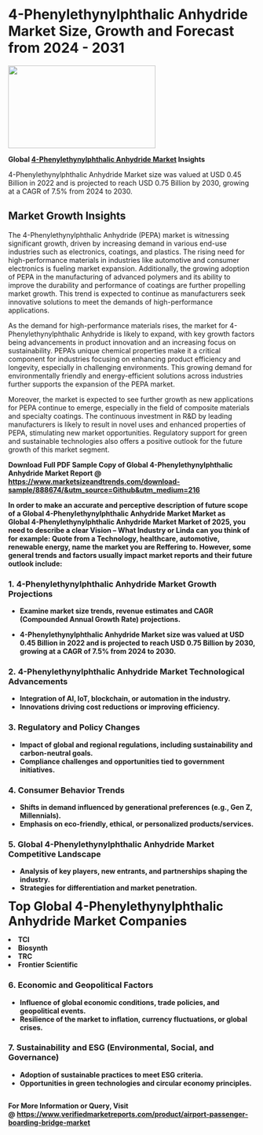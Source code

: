 <H1>4-Phenylethynylphthalic Anhydride Market Size, Growth and Forecast from 2024 - 2031</H1><img class="aligncenter size-medium wp-image-584254" src="https://thirdeyenews.in/wp-content/uploads/2024/09/Global-Market-Research-300x168.jpeg" alt="" width="300" height="168" /><p><strong>Global&nbsp;<a href="https://www.marketsizeandtrends.com/download-sample/888674/&amp;utm_source=Github&utm_medium=216">4-Phenylethynylphthalic Anhydride Market</a> Insights</strong></p><p>4-Phenylethynylphthalic Anhydride Market size was valued at USD 0.45 Billion in 2022 and is projected to reach USD 0.75 Billion by 2030, growing at a CAGR of 7.5% from 2024 to 2030.</p><p><h2>Market Growth Insights</h2> <p>The 4-Phenylethynylphthalic Anhydride (PEPA) market is witnessing significant growth, driven by increasing demand in various end-use industries such as electronics, coatings, and plastics. The rising need for high-performance materials in industries like automotive and consumer electronics is fueling market expansion. Additionally, the growing adoption of PEPA in the manufacturing of advanced polymers and its ability to improve the durability and performance of coatings are further propelling market growth. This trend is expected to continue as manufacturers seek innovative solutions to meet the demands of high-performance applications.</p> <p><strong></strong></p> <p>As the demand for high-performance materials rises, the market for 4-Phenylethynylphthalic Anhydride is likely to expand, with key growth factors being advancements in product innovation and an increasing focus on sustainability. PEPA’s unique chemical properties make it a critical component for industries focusing on enhancing product efficiency and longevity, especially in challenging environments. This growing demand for environmentally friendly and energy-efficient solutions across industries further supports the expansion of the PEPA market.</p> <p>Moreover, the market is expected to see further growth as new applications for PEPA continue to emerge, especially in the field of composite materials and specialty coatings. The continuous investment in R&D by leading manufacturers is likely to result in novel uses and enhanced properties of PEPA, stimulating new market opportunities. Regulatory support for green and sustainable technologies also offers a positive outlook for the future growth of this market segment.</p> <p><strong></p><p><span class=""><strong>Download Full PDF Sample Copy of Global 4-Phenylethynylphthalic Anhydride Market Report</strong> @ <a href="https://www.marketsizeandtrends.com/download-sample/888674/&amp;utm_source=Github&utm_medium=216" target="_blank">https://www.marketsizeandtrends.com/download-sample/888674/&amp;utm_source=Github&utm_medium=216</a></span></p><p>In order to make an accurate and perceptive description of future scope of a Global&nbsp;4-Phenylethynylphthalic Anhydride Market Market as Global&nbsp;4-Phenylethynylphthalic Anhydride Market Market of 2025, you need to describe a clear Vision &ndash; What Industry or Linda can you think of for example: Quote from a Technology, healthcare, automotive, renewable energy, name the market you are Reffering to. However, some general trends and factors usually impact market reports and their future outlook include:</p><h3>1.&nbsp;<strong>4-Phenylethynylphthalic Anhydride Market Growth Projections</strong></h3><ul><li>Examine market size trends, revenue estimates and CAGR (Compounded Annual Growth Rate) projections.</li><li><p>4-Phenylethynylphthalic Anhydride Market size was valued at USD 0.45 Billion in 2022 and is projected to reach USD 0.75 Billion by 2030, growing at a CAGR of 7.5% from 2024 to 2030.</p></li></ul><h3>2.&nbsp;<strong>4-Phenylethynylphthalic Anhydride Market Technological Advancements</strong></h3><ul><li>Integration of AI, IoT, blockchain, or automation in the industry.</li><li>Innovations driving cost reductions or improving efficiency.</li></ul><h3>3.&nbsp;<strong>Regulatory and Policy Changes</strong></h3><ul><li>Impact of global and regional regulations, including sustainability and carbon-neutral goals.</li><li>Compliance challenges and opportunities tied to government initiatives.</li></ul><h3>4.&nbsp;<strong>Consumer Behavior Trends</strong></h3><ul><li>Shifts in demand influenced by generational preferences (e.g., Gen Z, Millennials).</li><li>Emphasis on eco-friendly, ethical, or personalized products/services.</li></ul><h3>5.&nbsp;<strong>Global 4-Phenylethynylphthalic Anhydride Market Competitive Landscape</strong></h3><ul><li>Analysis of key players, new entrants, and partnerships shaping the industry.</li><li>Strategies for differentiation and market penetration.</li></ul><p data-pm-slice="1 1 []"><span style="color: inherit; font-family: inherit; font-size: 25px;">Top Global 4-Phenylethynylphthalic Anhydride Market Companies</span></p><div class="" data-test-id=""><p><li>TCI</li><li> Biosynth</li><li> TRC</li><li> Frontier Scientific</li></p></div><h3>6.&nbsp;<strong>Economic and Geopolitical Factors</strong></h3><ul><li>Influence of global economic conditions, trade policies, and geopolitical events.</li><li>Resilience of the market to inflation, currency fluctuations, or global crises.</li></ul><h3>7.&nbsp;<strong>Sustainability and ESG (Environmental, Social, and Governance)</strong></h3><ul><li>Adoption of sustainable practices to meet ESG criteria.</li><li>Opportunities in green technologies and circular economy principles.</li></ul><h2><strong style="font-size: 14px;">For More Information or Query, Visit @&nbsp;</strong><a style="background-color: #ffffff; font-size: 14px;" href="https://www.marketsizeandtrends.com/report/4-phenylethynylphthalic-anhydride-market/" target="_blank">https://www.verifiedmarketreports.com/product/airport-passenger-boarding-bridge-market</a></h2>
